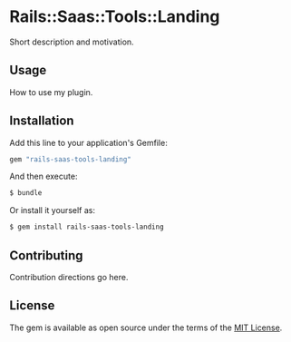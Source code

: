 # Rails::Saas::Tools::Landing
Short description and motivation.

## Usage
How to use my plugin.

## Installation
Add this line to your application's Gemfile:

```ruby
gem "rails-saas-tools-landing"
```

And then execute:
```bash
$ bundle
```

Or install it yourself as:
```bash
$ gem install rails-saas-tools-landing
```

## Contributing
Contribution directions go here.

## License
The gem is available as open source under the terms of the [MIT License](https://opensource.org/licenses/MIT).
